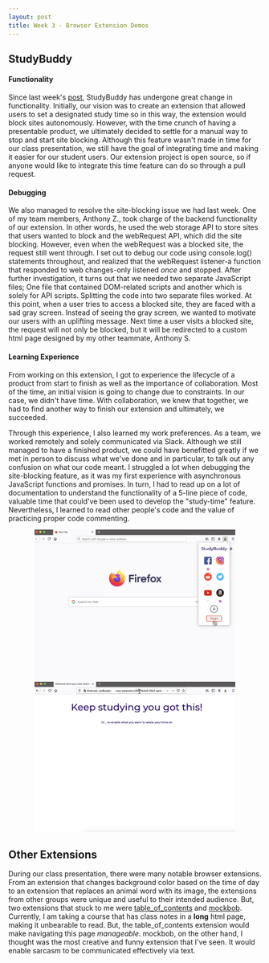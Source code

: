 ```yaml
---
layout: post
title: Week 3 - Browser Extension Demos
---
```


## StudyBuddy
#### Functionality
Since last week's [post](https://nyu-ossd-s20.github.io/Jen-Lopez-weekly/week02/), StudyBuddy has undergone great change in functionality. Initially, our vision was to create an extension that allowed users to set a designated study time so in this way, the extension would block sites autonomously. However, with the time crunch of having a presentable product, we ultimately decided to settle for a manual way to stop and start site blocking. Although this feature wasn't made in time for our class presentation, we still have the goal of integrating time and making it easier for our student users. Our extension project is open source, so if anyone would like to integrate this time feature can do so through a pull request. 

#### Debugging
We also managed to resolve the site-blocking issue we had last week. One of my team members, Anthony Z., took charge of the backend functionality of our extension. In other words, he used the web storage API to store sites that users wanted to block and the webRequest API, which did the site blocking. However, even when the webRequest was a blocked site, the request still went through. I set out to debug our code using console.log() statements throughout, and realized that the webRequest listener-a function that responded to web changes-only listened *once* and stopped. After further investigation, it turns out that we needed two separate JavaScript files; One file that contained DOM-related scripts and another which is solely for API scripts. Splitting the code into two separate files worked. At this point, when a user tries to access a blocked site, they are faced with a sad gray screen. Instead of seeing the gray screen, we wanted to motivate our users with an uplifting message. Next time a user visits a blocked site, the request will not only be blocked, but it will be redirected to a custom html page designed by my other teammate, Anthony S.

#### Learning Experience 
From working on this extension, I got to experience the lifecycle of a product from start to finish as well as the importance of collaboration. Most of the time, an initial vision is going to change due to constraints. In our case, we didn't have time. With collaboration, we knew that together, we had to find another way to finish our extension and ultimately, we succeeded.

Through this experience, I also learned my work preferences. As a team, we worked remotely and solely communicated via Slack. Although we still managed to have a finished product, we could have benefitted greatly if we met in person to discuss what we've done and in particular, to talk out any confusion on what our code meant. I struggled a lot when debugging the site-blocking feature, as it was my first experience with asynchronous JavaScript functions and promises. In turn, I had to read up on a lot of documentation to understand the functionality of a 5-line piece of code, valuable time that could've been used to develop the "study-time" feature. Nevertheless, I learned to read other people's code and the value of practicing proper code commenting. 

<p align = "center">
  <img src="../images/p1.png" width = "400" height = "300">
  <img src="../images/p2.png" width = "400" height = "300">
</p>

## Other Extensions
During our class presentation, there were many notable browser extensions. From an extension that changes background color based on the time of day to an extension that replaces an animal word with its image, the extensions from other groups were unique and useful to their intended audience. But, two extensions that stuck to me were [table_of_contents](https://github.com/nyu-ossd-s20/table_of_contents) and [mockbob](https://github.com/nyu-ossd-s20/mockbob). Currently, I am taking a course that has class notes in a **long** html page, making it unbearable to read. But, the table_of_contents extension would make navigating this page *manageable*. mockbob, on the other hand, I thought was the most creative and funny extension that I've seen. It would enable sarcasm to be communicated effectively via text.
